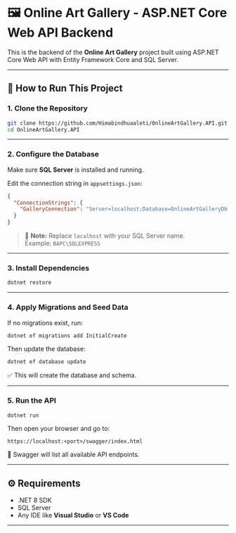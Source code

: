 
# 🖼️ Online Art Gallery - ASP.NET Core Web API Backend

This is the backend of the **Online Art Gallery** project built using ASP.NET Core Web API with Entity Framework Core and SQL Server.

---

## 🚀 How to Run This Project

### 1. Clone the Repository

```bash
git clone https://github.com/Himabindhuaaleti/OnlineArtGallery.API.git
cd OnlineArtGallery.API
```

---

### 2. Configure the Database

Make sure **SQL Server** is installed and running.

Edit the connection string in `appsettings.json`:

```json
{
  "ConnectionStrings": {
    "GalleryConnection": "Server=localhost;Database=OnlineArtGalleryDb;Trusted_Connection=True;TrustServerCertificate=True;"
  }
}
```

> 🔧 **Note:** Replace `localhost` with your SQL Server name.  
> Example: `BAPC\SQLEXPRESS`

---

### 3. Install Dependencies

```bash
dotnet restore
```

---

### 4. Apply Migrations and Seed Data

If no migrations exist, run:

```bash
dotnet ef migrations add InitialCreate
```

Then update the database:

```bash
dotnet ef database update
```

✅ This will create the database and schema.

---

### 5. Run the API

```bash
dotnet run
```

Then open your browser and go to:

```
https://localhost:<port>/swagger/index.html
```

📘 Swagger will list all available API endpoints.

---

## ⚙️ Requirements

- .NET 8 SDK
- SQL Server 
- Any IDE like **Visual Studio** or **VS Code**

---
